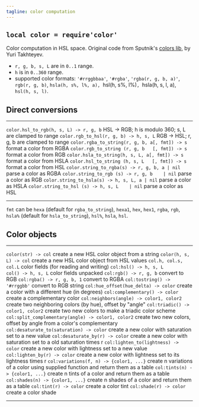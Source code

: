 ```yaml
---
tagline: color computation
---
```


## `local color = require'color'`

Color computation in HSL space.
Original code from Sputnik's [colors lib], by Yuri Takhteyev.

  * `r, g, b, s, L` are in `0..1` range.
  * `h` is in `0..360` range.
  * supported color formats: `'#rrggbbaa'`, `'#rgba'`, `'rgba(r, g, b, a)'`,
    `rgb(r, g, b)`, `hsla(h, s%, l%, a), `hsl(h, s%, l%)`, `hsla(h, s, l, a),
	 `hsl(h, s, l)`.

## Direct conversions

---------------------------------------------------- ------------------------------------------------
`color.hsl_to_rgb(h, s, L) -> r, g, b`               HSL -> RGB; h is modulo 360; s, L are clamped to range
`color.rgb_to_hsl(r, g, b) -> h, s, L`               RGB -> HSL; r, g, b are clamped to range
`color.rgba_to_string(r, g, b, a[, fmt]) -> s`       format a color from RGBA
`color.rgb_to_string (r, g, b   [, fmt]) -> s`       format a color from RGB
`color.hsla_to_string(h, s, L, a[, fmt]) -> s`       format a color from HSLA
`color.hsl_to_string (h, s, L   [, fmt]) -> s`       format a color from HSL
`color.string_to_rgba(s) -> r, g, b, a | nil`        parse a color as RGBA
`color.string_to_rgb (s) -> r, g, b    | nil`        parse a color as RGB
`color.string_to_hsla(s) -> h, s, L, a | nil`        parse a color as HSLA
`color.string_to_hsl (s) -> h, s, L    | nil`        parse a color as HSL
---------------------------------------------------- ------------------------------------------------

`fmt` can be `hexa` (default for `rgba_to_string`), `hexa1`, `hex`, `hex1`,
`rgba`, `rgb`, `hsla%` (default for `hsla_to_string`), `hsl%`, `hsla`, `hsl`.

## Color objects

---------------------------------------------------- ------------------------------------------------
`color(str) -> col`                                  create a new HSL color object from a string
`color(h, s, L) -> col`                              create a new HSL color object from HSL values
`col.h, col.s, col.L`                                color fields (for reading and writing)
`col:hsl() -> h, s, L` <br> `col() -> h, s, L`       color fields unpacked
`col:rgb() -> r, g, b`                               convert to RGB
`col:rgba() -> r, g, b, 1`                           convert to RGBA
`col:tostring() -> '#rrggbb'`                        convert to RGB string
`col:hue_offset(hue_delta) -> color`                 create a color with a different hue (in degrees)
`col:complementary() -> color`                       create a complementary color
`col:neighbors(angle) -> color1, color2`             create two neighboring colors (by hue), offset by "angle"
`col:triadic() -> color1, color2`                    create two new colors to make a triadic color scheme
`col:split_complementary(angle) -> color1, color2`   create two new colors, offset by angle from a color's complementary
`col:desaturate_to(saturation) -> color`             create a new color with saturation set to a new value
`col:desaturate_by(r) -> color`                      create a new color with saturation set to a old saturation times r
`col:lighten_to(lightness) -> color`                 create a new color with lightness set to a new value
`col:lighten_by(r) -> color`                         create a new color with lightness set to its lightness times r
`col:variations(f, n) -> {color1, ...}`              create n variations of a color using supplied function and return them as a table
`col:tints(n) -> {color1, ...}`                      create n tints of a color and return them as a table
`col:shades(n) -> {color1, ...}`                     create n shades of a color and return them as a table
`col:tint(r) -> color`                               create a color tint
`col:shade(r) -> color`                              create a color shade
---------------------------------------------------- ------------------------------------------------


[colors lib]: http://sputnik.freewisdom.org/lib/colors/
